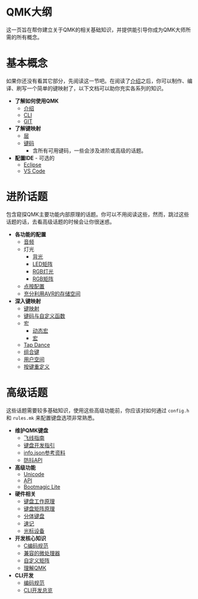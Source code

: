 # QMK大纲

<!---
  original document: 0.14.23:docs/syllabus.md
  git diff 0.14.23 HEAD -- docs/syllabus.md | cat
-->

这一页旨在帮你建立关于QMK的相关基础知识，并提供能引导你成为QMK大师所需的所有概念。

# 基本概念

如果你还没有看其它部分，先阅读这一节吧。在阅读了[介绍](zh-cn/newbs.md)之后，你可以制作、编译、刷写一个简单的键映射了，以下文档可以助你充实各系列的知识。

* **了解如何使用QMK**
    * [介绍](zh-cn/newbs.md)
    * [CLI](zh-cn/cli.md)
    * [GIT](zh-cn/newbs_git_best_practices.md)
* **了解键映射**
    * [层](zh-cn/feature_layers.md)
    * [键码](zh-cn/keycodes.md)
        * 含所有可用键码，一些会涉及进阶或高级的话题。
* **配置IDE** - 可选的
    * [Eclipse](zh-cn/other_eclipse.md)
    * [VS Code](zh-cn/other_vscode.md)

# 进阶话题

包含窥探QMK主要功能内部原理的话题。你可以不用阅读这些，然而，跳过这些话题的话，去看高级话题的时候会让你很迷惑。

* **各功能的配置**
    <!-- * Configuration Overview  FIXME(skullydazed/anyone): write this document -->
    * [音频](zh-cn/feature_audio.md)
    * 灯光
        * [背光](zh-cn/feature_backlight.md)
        * [LED矩阵](zh-cn/feature_led_matrix.md)
        * [RGB灯光](zh-cn/feature_rgblight.md)
        * [RGB矩阵](zh-cn/feature_rgb_matrix.md)
    * [点按配置](zh-cn/tap_hold.md)
    * [充分利用AVR的存储空间](zh-cn/squeezing_avr.md)
* **深入键映射**
    * [键映射](zh-cn/keymap.md)
    * [键码与自定义函数](zh-cn/custom_quantum_functions.md)
    * 宏
        * [动态宏](zh-cn/feature_dynamic_macros.md)
        * [宏](zh-cn/feature_macros.md)
    * [Tap Dance](zh-cn/feature_tap_dance.md)
    * [组合键](zh-cn/feature_combo.md)
    * [用户空间](zh-cn/feature_userspace.md)
    * [按键重定义](zh-cn/feature_key_overrides.md)

# 高级话题

这些话题需要较多基础知识，使用这些高级功能前，你应该对如何通过 `config.h` 和 `rules.mk` 来配置键盘选项非常熟悉。

* **维护QMK键盘**
    * [飞线指南](zh-cn/hand_wire.md)
    * [键盘开发指引](zh-cn/hardware_keyboard_guidelines.md)
    * [info.json参考资料](zh-cn/reference_info_json.md)
    * [防抖API](zh-cn/feature_debounce_type.md)
* **高级功能**
    * [Unicode](zh-cn/feature_unicode.md)
    * [API](zh-cn/api_overview.md)
    * [Bootmagic Lite](zh-cn/feature_bootmagic.md)
* **硬件相关**
    * [键盘工作原理](zh-cn/how_keyboards_work.md)
    * [键盘矩阵原理](zh-cn/how_a_matrix_works.md)
    * [分体键盘](zh-cn/feature_split_keyboard.md)
    * [速记](zh-cn/feature_stenography.md)
    * [光标设备](zh-cn/feature_pointing_device.md)
* **开发核心知识**
    * [C编码规范](zh-cn/coding_conventions_c.md)
    * [兼容的微处理器](zh-cn/compatible_microcontrollers.md)
    * [自定义矩阵](zh-cn/custom_matrix.md)
    * [理解QMK](zh-cn/understanding_qmk.md)
* **CLI开发**
    * [编码规范](zh-cn/coding_conventions_python.md)
    * [CLI开发总览](zh-cn/cli_development.md)
